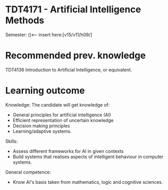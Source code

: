 TDT4171 - Artificial Intelligence Methods
======
Semester: ()<-- insert here:[v15/v11/h09/]

# Recommended prev. knowledge
TDT4136 Introduction to Artificial Intelligence, or equivalent.

# Learning outcome
Knowledge:
The candidate will get knowledge of: 
- General principles for artificial intelligence (AI)
- Efficient representation of uncertain knowledge
- Decision making principles
- Learning/adaptive systems.

Skills:
- Assess different frameworks for AI in given contexts
- Build systems that realises aspects of intelligent behaviour in computer systems.

General competence: 
- Know AI's basis taken from mathematics, logic and cognitive sciences.

